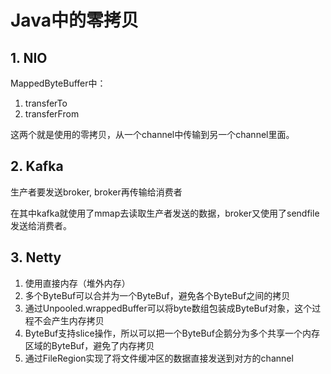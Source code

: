 # Java中的零拷贝

## 1. NIO
MappedByteBuffer中：
1. transferTo
2. transferFrom

这两个就是使用的零拷贝，从一个channel中传输到另一个channel里面。
## 2. Kafka
生产者要发送broker, broker再传输给消费者

在其中kafka就使用了mmap去读取生产者发送的数据，broker又使用了sendfile发送给消费者。
## 3. Netty

1. 使用直接内存（堆外内存）
2. 多个ByteBuf可以合并为一个ByteBuf，避免各个ByteBuf之间的拷贝
3. 通过Unpooled.wrappedBuffer可以将byte数组包装成ByteBuf对象，这个过程不会产生内存拷贝
4. ByteBuf支持slice操作，所以可以把一个ByteBuf企鹅分为多个共享一个内存区域的ByteBuf，避免了内存拷贝
5. 通过FileRegion实现了将文件缓冲区的数据直接发送到对方的channel
